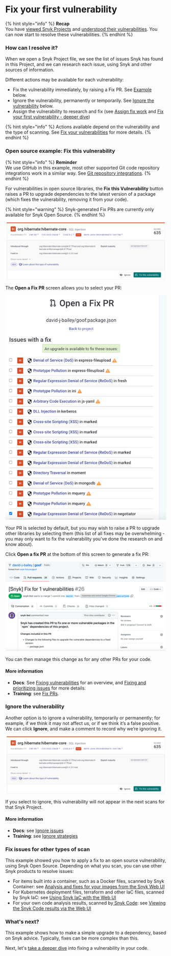 # Fix your first vulnerability

{% hint style="info" %}
**Recap**\
You have [viewed Snyk Projects](view-your-first-snyk-projects.md) and [understood their vulnerabilities](understand-your-vulnerabilities.md). You can now start to resolve these vulnerabilities.
{% endhint %}

### How can I resolve it?

When we open a Snyk Project file, we see the list of issues Snyk has found in this Project, and we can research each issue, using Snyk and other sources of information.

Different actions may be available for each vulnerability:&#x20;

* Fix the vulnerability immediately, by raising a Fix PR. See [Example](fix-your-first-vulnerability.md#example-fix-this-vulnerability) below.
* Ignore the vulnerability, permanently or temporarily. See [Ignore the vulnerability](fix-your-first-vulnerability.md#ignore-the-vulnerability) below.&#x20;
* Assign the vulnerability to research and fix (see [Assign fix work](assign-fix-work.md) and [Fix your first vulnerability - deeper dive](fix-your-first-vulnerability-deeper-dive.md))

{% hint style="info" %}
Actions available depend on the vulnerability and the type of scanning. See [Fix your vulnerabilities](https://docs.snyk.io/features/fixing-and-prioritizing-issues/issue-management/remediate-your-vulnerabilities) for more details.
{% endhint %}

### Open source example: Fix this vulnerability

{% hint style="info" %}
**Reminder**\
We use GitHub in this example, most other supported Git code repository integrations work in a similar way. See [Git repository integrations](https://docs.snyk.io/integrations/git-repository-scm-integrations).&#x20;
{% endhint %}

For vulnerabilities in open source libraries, the **Fix this Vulnerability** button raises a PR to upgrade dependencies to the latest version of a package (which fixes the vulnerability, removing it from your code).

{% hint style="warning" %}
Snyk-generated Fix PRs are currently only available for Snyk Open Source.
{% endhint %}

![](<../../.gitbook/assets/image (129).png>)

The **Open a Fix PR** screen allows you to select your PR:

![](<../../.gitbook/assets/image (64).png>)

Your PR is selected by default, but you may wish to raise a PR to upgrade other libraries by selecting them (this list of all fixes may be overwhelming - you may only want to fix the vulnerability you’ve done the research on and know about).

Click **Open a fix PR** at the bottom of this screen to generate a fix PR:

![](<../../.gitbook/assets/image (58).png>)

You can then manage this change as for any other PRs for your code.

#### More information

* **Docs**: See [Fixing vulnerabilities](https://docs.snyk.io/snyk-open-source/open-source-basics/fixing-vulnerabilities) for an overview, and [Fixing and prioritizing issues](https://docs.snyk.io/fixing-and-prioritizing-issues) for more details.
* **Training**: see [Fix PRs](https://training.snyk.io/learn/course/introduction-to-the-snyk-ui/issue-fix-options/open-source-fix-advice?page=1).

### Ignore the vulnerability

Another option is to ignore a vulnerability, temporarily or permanently; for example, if we think it may not affect us, or if we think it’s a false positive. We can click **Ignore**, and make a comment to record why we’re ignoring it.

![](<../../.gitbook/assets/image (94) (2).png>)

If you select to ignore, this vulnerability will not appear in the next scans for that Snyk Project.

#### More information

* **Docs**: see [Ignore issues](https://docs.snyk.io/features/fixing-and-prioritizing-issues/issue-management/ignore-issues)
* **Training**: see [Ignore strategies](https://training.snyk.io/courses/ignore-strategies)

### Fix issues for other types of scan

This example showed you how to apply a fix to an open source vulnerability, using Snyk Open Source. Depending on what you scan, you can use other Snyk products to resolve issues:&#x20;

* For items built into a container, such as a Docker files, scanned by Snyk Container: see [Analysis and fixes for your images from the Snyk Web UI](../../products/snyk-container/getting-around-the-snyk-container-ui/analysis-and-remediation-for-your-images-from-the-snyk-app.md)
* For Kubernetes deployment files, terraform and other IaC files, scanned by Snyk IaC: see [Using Snyk IaC with the Web UI](../../products/snyk-infrastructure-as-code/using-snyk-iac-via-web.md)
* For your own code analysis results, scanned by[ Snyk Code](../../products/snyk-code/): see [Viewing the Snyk Code results via the Web UI](../../products/snyk-code/exploring-and-working-with-the-snyk-code-results/using-snyk-code-web.md)

### What's next?

This example shows how to make a simple upgrade to a dependency, based on Snyk advice. Typically, fixes can be more complex than this.

Next, let's [take a deeper dive](fix-your-first-vulnerability-deeper-dive.md) into fixing a vulnerability in your code.&#x20;
